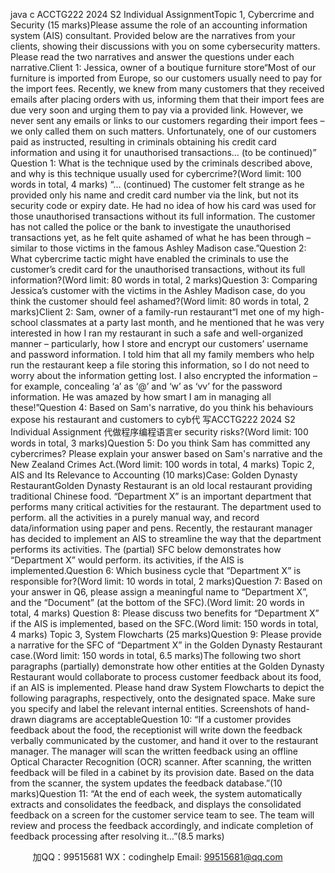 java c
ACCTG222 2024 S2 Individual AssignmentTopic 1, Cybercrime and Security (15 marks)Please assume the role of an accounting information system (AIS) consultant. Provided below are the narratives from your clients, showing their discussions with you on some cybersecurity matters. Please read the two narratives and answer the questions under each narrative.Client 1: Jessica, owner of a boutique furniture store“Most of our furniture is imported from Europe, so our customers usually need to pay for the import fees. Recently, we knew from many customers that they received emails after placing orders with us, informing them that their import fees are due very soon and urging them to pay via a provided link. However, we never sent any emails or links to our customers regarding their import fees – we only called them on such matters. Unfortunately, one of our customers paid as instructed, resulting in criminals obtaining his credit card information and using it for unauthorised transactions… (to be continued)”    Question 1: What is the technique used by the criminals described above, and why is this technique usually used for cybercrime?(Word limit: 100 words in total, 4 marks)   “… (continued) The customer felt strange as he provided only his name and credit card number via the link, but not its security code or expiry date. He had no idea of how his card was used for those unauthorised transactions without its full information. The customer has not called the police or the bank to investigate the unauthorised transactions yet, as he felt quite ashamed of what he has been through – similar to those victims in the famous Ashley Madison case.”Question 2: What cybercrime tactic might have enabled the criminals to use the customer’s credit card for the unauthorised transactions, without its full information?(Word limit: 80 words in total, 2 marks)Question 3: Comparing Jessica’s customer with the victims in the Ashley Madison case, do you think the customer should feel ashamed?(Word limit: 80 words in total, 2 marks)Client 2: Sam, owner of a family-run restaurant“I met one of my high-school classmates at a party last month, and he mentioned that he was very interested in how I ran my restaurant in such a safe and well-organized manner – particularly, how I store and encrypt our customers’ username and password information. I told him that all my family members who help run the restaurant keep a file storing this information, so I do not need to worry about the information getting lost. I also encrypted the information – for example, concealing ‘a’ as ‘@’ and ‘w’ as ‘vv’ for the password information. He was amazed by how smart I am in managing all these!”Question 4: Based on Sam's narrative, do you think his behaviours expose his restaurant and customers to cyb代 写ACCTG222 2024 S2 Individual Assignment
代做程序编程语言er security risks?(Word limit: 100 words in total, 3 marks)Question 5: Do you think Sam has committed any cybercrimes? Please explain your answer based on Sam's narrative and the New Zealand Crimes Act.(Word limit: 100 words in total, 4 marks)
Topic 2, AIS and Its Relevance to Accounting (10 marks)Case: Golden Dynasty RestaurantGolden Dynasty Restaurant is an old local restaurant providing traditional Chinese food.   “Department X” is an important department that performs many critical activities for the restaurant. The department used to perform. all the activities in a purely manual way, and record data/information using paper and pens. Recently, the restaurant manager has decided to implement an AIS to streamline the way that the department performs its activities. The (partial) SFC below demonstrates how “Department X” would perform. its activities, if the AIS is implemented.Question 6: Which business cycle that “Department X” is responsible for?(Word limit: 10 words in total, 2 marks)Question 7: Based on your answer in Q6, please assign a meaningful name to “Department X”, and the “Document” (at the bottom of the SFC).(Word limit: 20 words in total, 4 marks)
Question 8:   Please discuss two benefits for “Department X” if the AIS is implemented, based on the SFC.(Word limit: 150 words in total, 4 marks)
Topic 3, System Flowcharts (25 marks)Question 9: Please provide a narrative for the SFC of “Department X” in the Golden Dynasty Restaurant case.(Word limit: 150 words in total, 6.5 marks)The following two short paragraphs (partially) demonstrate how other entities at the Golden Dynasty Restaurant would collaborate to process customer feedback about its food, if an AIS is implemented. Please hand draw System Flowcharts to depict the following paragraphs, respectively, onto the designated space. Make sure you specify and label the relevant internal entities. Screenshots of hand-drawn diagrams are acceptableQuestion 10:   “If a customer provides feedback about the food, the receptionist will write down the feedback verbally communicated by the customer, and hand it over to the restaurant manager. The manager will scan the written feedback using an offline Optical Character Recognition (OCR) scanner. After scanning, the written feedback will be filed in a cabinet by its provision date. Based on the data from the scanner, the system updates the feedback database.”(10 marks)Question 11:   “At the end of each week, the system automatically extracts and consolidates the feedback, and displays the consolidated feedback on a screen for the customer service team to see. The team will review and process the feedback accordingly, and indicate completion of feedback processing after resolving it…”(8.5 marks)

         
加QQ：99515681  WX：codinghelp  Email: 99515681@qq.com

